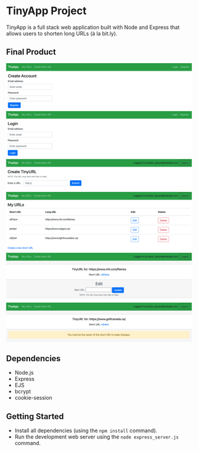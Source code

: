 # TinyApp Project

TinyApp is a full stack web application built with Node and Express that allows users to shorten long URLs (à la bit.ly).

## Final Product

!["Registration page"](https://github.com/lilyhabbs/tinyapp/blob/master/docs/registration.png)
!["Login page"](https://github.com/lilyhabbs/tinyapp/blob/master/docs/login.png)
!["Create new short URL page"](https://github.com/lilyhabbs/tinyapp/blob/master/docs/create-new-url.png)
!["Page with list of user's URLs"](https://github.com/lilyhabbs/tinyapp/blob/master/docs/my-urls-list.png)
!["Page for editing a short URL (owned by user)"](https://github.com/lilyhabbs/tinyapp/blob/master/docs/show-url-owner.png)
!["Page for viewing a short URL (not owned by user)"](https://github.com/lilyhabbs/tinyapp/blob/master/docs/show-url-non-owner.png)

## Dependencies

- Node.js
- Express
- EJS
- bcrypt
- cookie-session

## Getting Started

- Install all dependencies (using the `npm install` command).
- Run the development web server using the `node express_server.js` command.